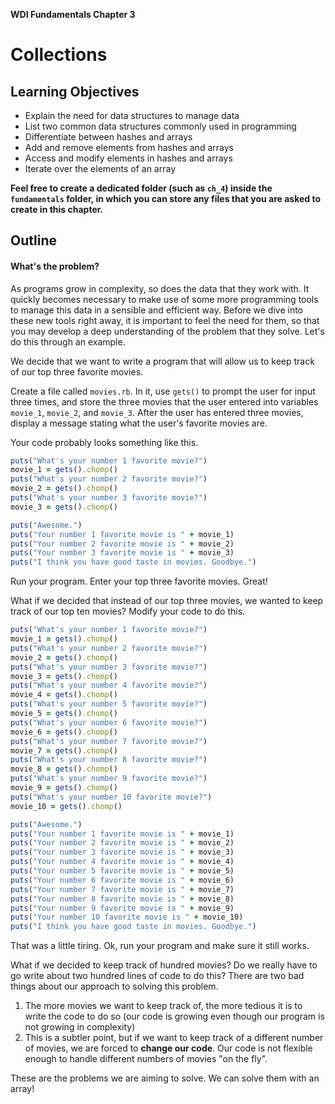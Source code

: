 **WDI Fundamentals Chapter 3**

# Collections

## Learning Objectives

* Explain the need for data structures to manage data
* List two common data structures commonly used in programming
* Differentiate between hashes and arrays
* Add and remove elements from hashes and arrays
* Access and modify elements in hashes and arrays
* Iterate over the elements of an array

**Feel free to create a dedicated folder (such as `ch_4`) inside the
`fundamentals` folder, in which you can store any files that you are
asked to create in this chapter.**

## Outline

#### What's the problem?

As programs grow in complexity, so does the data that they work with. It quickly
becomes necessary to make use of some more programming tools to manage this data
in a sensible and efficient way. Before we dive into these new tools right away,
it is important to feel the need for them, so that you may develop a deep
understanding of the problem that they solve. Let's do this through an example.

We decide that we want to write a program that will allow us to keep track of
our top three favorite movies.

Create a file called `movies.rb`. In it, use `gets()` to prompt the user for input
three times, and store the three movies that the user entered into variables
`movie_1`, `movie_2`, and `movie_3`. After the user has entered three movies,
display a message stating what the user's favorite movies are.

Your code probably looks something like this.

```ruby
puts("What's your number 1 favorite movie?")
movie_1 = gets().chomp()
puts("What's your number 2 favorite movie?")
movie_2 = gets().chomp()
puts("What's your number 3 favorite movie?")
movie_3 = gets().chomp()

puts("Awesome.")
puts("Your number 1 favorite movie is " + movie_1)
puts("Your number 2 favorite movie is " + movie_2)
puts("Your number 3 favorite movie is " + movie_3)
puts("I think you have good taste in movies. Goodbye.")
```

Run your program. Enter your top three favorite movies. Great!

What if we decided that instead of our top three movies, we wanted to keep track
of our top ten movies? Modify your code to do this.

```ruby
puts("What's your number 1 favorite movie?")
movie_1 = gets().chomp()
puts("What's your number 2 favorite movie?")
movie_2 = gets().chomp()
puts("What's your number 3 favorite movie?")
movie_3 = gets().chomp()
puts("What's your number 4 favorite movie?")
movie_4 = gets().chomp()
puts("What's your number 5 favorite movie?")
movie_5 = gets().chomp()
puts("What's your number 6 favorite movie?")
movie_6 = gets().chomp()
puts("What's your number 7 favorite movie?")
movie_7 = gets().chomp()
puts("What's your number 8 favorite movie?")
movie_8 = gets().chomp()
puts("What's your number 9 favorite movie?")
movie_9 = gets().chomp()
puts("What's your number 10 favorite movie?")
movie_10 = gets().chomp()

puts("Awesome.")
puts("Your number 1 favorite movie is " + movie_1)
puts("Your number 2 favorite movie is " + movie_2)
puts("Your number 3 favorite movie is " + movie_3)
puts("Your number 4 favorite movie is " + movie_4)
puts("Your number 5 favorite movie is " + movie_5)
puts("Your number 6 favorite movie is " + movie_6)
puts("Your number 7 favorite movie is " + movie_7)
puts("Your number 8 favorite movie is " + movie_8)
puts("Your number 9 favorite movie is " + movie_9)
puts("Your number 10 favorite movie is " + movie_10)
puts("I think you have good taste in movies. Goodbye.")
```

That was a little tiring. Ok, run your program and make sure it still works.

What if we decided to keep track of hundred movies? Do we really have to go
write about two hundred lines of code to do this? There are two bad things about
our approach to solving this problem.

1. The more movies we want to keep track of, the more tedious it is to write
   the code to do so (our code is growing even though our program is not
   growing in complexity)
2. This is a subtler point, but if we want to keep track of a different number
   of movies, we are forced to **change our code**. Our code is not flexible
   enough to handle different numbers of movies "on the fly".

These are the problems we are aiming to solve. We can solve them with an array!
